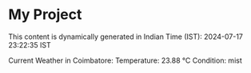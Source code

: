 # My Project

This content is dynamically generated in Indian Time (IST): 2024-07-17 23:22:35 IST


Current Weather in Coimbatore:
Temperature: 23.88 °C
Condition: mist
